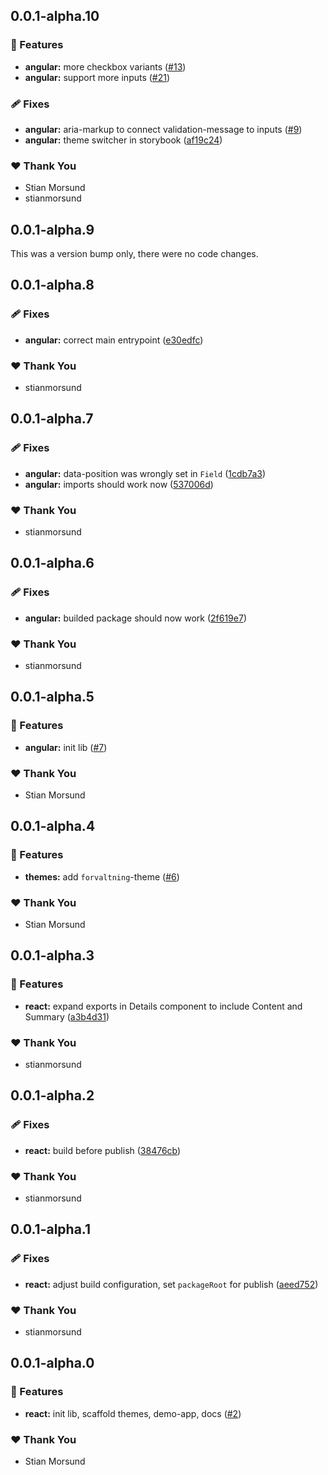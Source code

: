 ## 0.0.1-alpha.10

### 🚀 Features

- **angular:** more checkbox variants ([#13](https://github.com/ks-no/designsystem/pull/13))
- **angular:** support more inputs ([#21](https://github.com/ks-no/designsystem/pull/21))

### 🩹 Fixes

- **angular:** aria-markup to connect validation-message to inputs ([#9](https://github.com/ks-no/designsystem/pull/9))
- **angular:** theme switcher in storybook ([af19c24](https://github.com/ks-no/designsystem/commit/af19c24))

### ❤️ Thank You

- Stian Morsund
- stianmorsund

## 0.0.1-alpha.9

This was a version bump only, there were no code changes.

## 0.0.1-alpha.8

### 🩹 Fixes

- **angular:** correct main entrypoint ([e30edfc](https://github.com/ks-no/designsystem/commit/e30edfc))

### ❤️ Thank You

- stianmorsund

## 0.0.1-alpha.7

### 🩹 Fixes

- **angular:** data-position was wrongly set in `Field` ([1cdb7a3](https://github.com/ks-no/designsystem/commit/1cdb7a3))
- **angular:** imports should work now ([537006d](https://github.com/ks-no/designsystem/commit/537006d))

### ❤️ Thank You

- stianmorsund

## 0.0.1-alpha.6

### 🩹 Fixes

- **angular:** builded package should now work ([2f619e7](https://github.com/ks-no/designsystem/commit/2f619e7))

### ❤️ Thank You

- stianmorsund

## 0.0.1-alpha.5

### 🚀 Features

- **angular:** init lib ([#7](https://github.com/ks-no/designsystem/pull/7))

### ❤️ Thank You

- Stian Morsund

## 0.0.1-alpha.4

### 🚀 Features

- **themes:** add `forvaltning`-theme ([#6](https://github.com/ks-no/designsystem/pull/6))

### ❤️ Thank You

- Stian Morsund

## 0.0.1-alpha.3

### 🚀 Features

- **react:** expand exports in Details component to include Content and Summary ([a3b4d31](https://github.com/ks-no/designsystem/commit/a3b4d31))

### ❤️ Thank You

- stianmorsund

## 0.0.1-alpha.2

### 🩹 Fixes

- **react:** build before publish ([38476cb](https://github.com/ks-no/designsystem/commit/38476cb))

### ❤️ Thank You

- stianmorsund

## 0.0.1-alpha.1

### 🩹 Fixes

- **react:** adjust build configuration, set `packageRoot` for publish ([aeed752](https://github.com/ks-no/designsystem/commit/aeed752))

### ❤️ Thank You

- stianmorsund

## 0.0.1-alpha.0

### 🚀 Features

- **react:** init lib, scaffold themes, demo-app, docs ([#2](https://github.com/ks-no/designsystem/pull/2))

### ❤️ Thank You

- Stian Morsund
